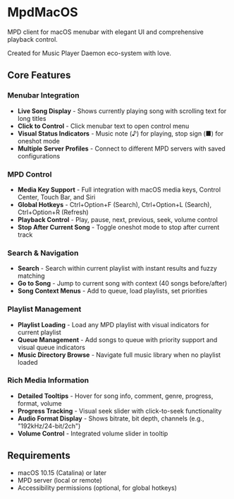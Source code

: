 # MpdMacOS

MPD client for macOS menubar with elegant UI and comprehensive playback control.

Created for Music Player Daemon eco-system with love.

## Core Features

### Menubar Integration
- **Live Song Display** - Shows currently playing song with scrolling text for long titles
- **Click to Control** - Click menubar text to open control menu
- **Visual Status Indicators** - Music note (♪) for playing, stop sign (■) for oneshot mode
- **Multiple Server Profiles** - Connect to different MPD servers with saved configurations

### MPD Control
- **Media Key Support** - Full integration with macOS media keys, Control Center, Touch Bar, and Siri
- **Global Hotkeys** - Ctrl+Option+F (Search), Ctrl+Option+L (Search), Ctrl+Option+R (Refresh)
- **Playback Control** - Play, pause, next, previous, seek, volume control
- **Stop After Current Song** - Toggle oneshot mode to stop after current track

### Search & Navigation
- **Search** - Search within current playlist with instant results and fuzzy matching
- **Go to Song** - Jump to current song with context (40 songs before/after)
- **Song Context Menus** - Add to queue, load playlists, set priorities

### Playlist Management
- **Playlist Loading** - Load any MPD playlist with visual indicators for current playlist
- **Queue Management** - Add songs to queue with priority support and visual queue indicators
- **Music Directory Browse** - Navigate full music library when no playlist loaded

### Rich Media Information
- **Detailed Tooltips** - Hover for song info, comment, genre, progress, format, volume
- **Progress Tracking** - Visual seek slider with click-to-seek functionality
- **Audio Format Display** - Shows bitrate, bit depth, channels (e.g., "192kHz/24-bit/2ch")
- **Volume Control** - Integrated volume slider in tooltip

## Requirements
- macOS 10.15 (Catalina) or later
- MPD server (local or remote)
- Accessibility permissions (optional, for global hotkeys)
